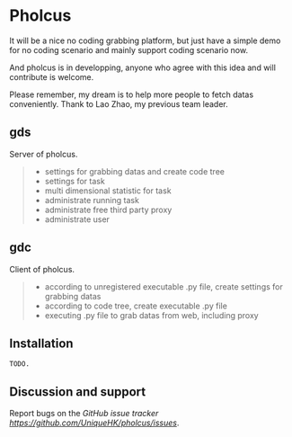 # Pholcus

It will be a nice no coding grabbing platform, but just have a simple demo for no coding scenario and mainly support coding scenario now.

And pholcus is in developping, anyone who agree with this idea and will contribute is welcome. 

Please remember, my dream is to help more people to fetch datas conveniently. Thank to Lao Zhao, my previous team leader.

## gds

Server of pholcus.

>    - settings for grabbing datas and create code tree
>    - settings for task 
>    - multi dimensional statistic for task
>    - administrate running task
>    - administrate free third party proxy
>    - administrate user

## gdc

Client of pholcus.

>    - according to unregistered executable .py file, create settings for grabbing datas
>    - according to code tree, create executable .py file
>    - executing .py file to grab datas from web, including proxy 


## Installation

    TODO.

## Discussion and support

Report bugs on the *GitHub issue tracker <https://github.com/UniqueHK/pholcus/issues>*. 